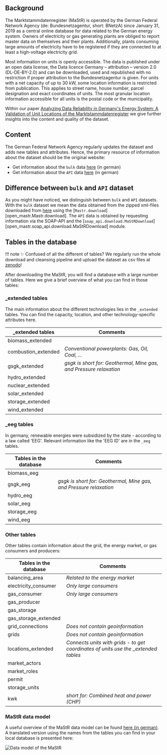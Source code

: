 ## Background

The Marktstammdatenregister (MaStR) is operated by the German Federal Network Agency (de: Bundesnetzagentur, short: BNetzA) since January 31, 2019 as a central online database for data related to the German energy system. Owners of electricity or gas generating plants are obliged to report master data on themselves and their plants. Additionally, plants consuming large amounts of electricity have to be registered if they are connected to at least a high-voltage electricity grid.

Most information on units is openly accessible. The data is published under an open data license, the Data licence Germany – attribution – version 2.0 (DL-DE-BY-2.0) and can be downloaded, used and republished with no restriction if proper attribution to the Bundesnetzagentur is given.
For units with a net capacity of up to 30 kW, some location information is restricted from publication. This applies to street name, house number, parcel designation and exact coordinates of units. The most granular location information accessible for all units is the postal code or the municipality.

Within our paper [Analyzing Data Reliability in Germany's Energy System: A Validation of Unit Locations of the Marktstammdatenregister](https://arxiv.org/abs/2304.10581) we give further insights into the content and quality of the dataset.

## Content

The German Federal Network Agency regularly updates the dataset and adds new tables and attributes. Hence, the primary resource of information about the dataset should be the original website:

* Get information about the `bulk` data [here](https://www.marktstammdatenregister.de/MaStR/Datendownload) (in german)
* Get information about the `API` data [here](https://www.marktstammdatenregister.de/MaStRHilfe/subpages/webdienst.html) (in german)

## Difference between `bulk` and `API` dataset

As you might have noticed, we distinguish between `bulk` and `API` datasets. With the `bulk` dataset we mean the data obtained from the zipped xml-files downloaded from [here](https://www.marktstammdatenregister.de/MaStR/Datendownload) using the [`Mastr.download`][open_mastr.Mastr.download]. The `API` data is obtained by requesting information via the SOAP-API and the [`soap_api.download.MaStRDownload`][open_mastr.soap_api.download.MaStRDownload] module.

## Tables in the database

!!! note
    :sparkles: Confused of all the different of tables? We regularly run the whole download and cleansing pipeline and upload the dataset as csv files at [zenodo](https://zenodo.org/record/8225106)! 

After downloading the MaStR, you will find a database with a large number of tables. Here we give a brief overview of what you can find in those tables:

### _extended tables
The main information about the different technologies lies in the `_extended` tables. You can find the capacity, location, and other technology-specific attributes here.

| _extended tables | Comments |
|------|------| 
| biomass_extended  |  |
| combustion_extended  | *Conventional powerplants: Gas, Oil, Coal, ...* |  
| gsgk_extended  | *gsgk is short for: Geothermal, Mine gas, and Pressure relaxation* |
| hydro_extended  |  |
| nuclear_extended  |  | 
| solar_extended  |  |
| storage_extended  |  | 
| wind_extended  |  |

### _eeg tables
In germany, renewable energies were subsidized by the state - according to a law called 'EEG'. Relevant information like the 'EEG ID' are in the `_eeg` tables.

| Tables in the database | Comments |
|------|------| 
| biomass_eeg | |
| gsgk_eeg  | *gsgk is short for: Geothermal, Mine gas, and Pressure relaxation* |
| hydro_eeg  |  |
| solar_eeg  |  |
| storage_eeg  |  | 
| wind_eeg  |  |

### Other tables
Other tables contain information about the grid, the energy market, or gas consumers and producers:

| Tables in the database | Comments |
|------|------| 
| balancing_area | *Related to the energy market* |
| electricity_consumer  |  *Only large consumers* |
| gas_consumer  |  *Only large consumers* |
| gas_producer  |  |
| gas_storage  |  |
| gas_storage_extended  |  |
| grid_connections  | *Does not contain geoinformation* |
| grids  | *Does not contain geoinformation* |
| locations_extended  | *Connects units with grids - to get coordinates of units use the _extended tables*|
| market_actors  |  |
| market_roles  |  |
| permit  |  |
| storage_units  |  |
| kwk  | *short for: Combined heat and power (CHP)* |

### MaStR data model
A useful overview of the MaStR data model can be found [here (in german)](https://www.marktstammdatenregister.de/MaStRHilfe/files/webdienst/Objektmodell%20-%20Fachliche%20Ansicht%20V1.2.0.pdf). A translated version using the names from the tables you can find in your local database is presented here: 


![Data model of the MaStR](../images/DetailAnlagen_english.PNG)